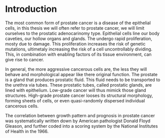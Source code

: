 # Introduction

The most common form of prostate cancer is a disease of the epithelial cells,
in this thesis we will often refer to prostate cancer, we will limit ourselves
to the prostatic adenocarinomy type. Epithelial cells line our body caveties,
our hollow organs and glands. The undergo rapid proliferation, mosty due to
damage. This proliferation increases the risk of genetic mutations, ultimetaly
increasing the risk of a cell uncontrollably dividing. This, in combination
with enabling factors of its tissue environment, can give rise to cancer.

In general, the more aggressive cancerous cells are, the less they will behave and
morphological appear like there original function. The prostate is a gland that
produces prostatic fluid. This fluid needs to be transported to the urethra via
tubes. These prostatic tubes, called prostatic glands, are lined with
epithelium. Low-grade cancer will thus mimick those gland structures.
High-grade prostate cancer looses its structural morphology, forming sheets of
cells, or even quasi-randomly dispersed individual cancerous cells.

The correlation between growth pattern and prognosis in prostate cancer was
systematically written down by American pathologist Donald Floyd Gleason, and
further coded into a scoring system by the National Institutes of Health in the
1966.

